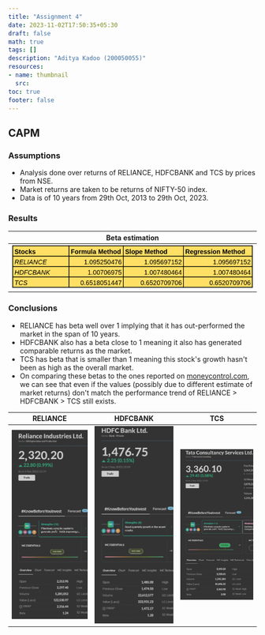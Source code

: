 ```yaml
---
title: "Assignment 4"
date: 2023-11-02T17:50:35+05:30
draft: false
math: true
tags: []
description: "Aditya Kadoo (200050055)"
resources:
- name: thumbnail
  src: 
toc: true
footer: false
---
```


## CAPM

### Assumptions

- Analysis done over returns of RELIANCE, HDFCBANK and TCS by prices from NSE.
- Market returns are taken to be returns of NIFTY-50 index.
- Data is of 10 years from 29th Oct, 2013 to 29th Oct, 2023.

### Results

|Beta estimation|
|---|
|![results](images/results.png)|

### Conclusions

- RELIANCE has beta well over 1 implying that it has out-performed the market in the span of 10 years.
- HDFCBANK also has a beta close to 1 meaning it also has generated comparable returns as the market.
- TCS has beta that is smaller than 1 meaning this stock's growth hasn't been as high as the overall market.
- On comparing these betas to the ones reported on [moneycontrol.com](https://moneycontrol.com/), we can see that even if the values (possibly due to different estimate of market returns) don't match the performance trend of RELIANCE > HDFCBANK > TCS still exists.

|RELIANCE|HDFCBANK|TCS|
|---|---|---|
|![reliance](images/reliance.png)|![hdfcbank](images/hdfcbank.png)|![tcs](images/tcs.png)|